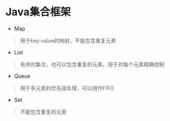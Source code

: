 # Java集合框架
* Map 

>用于key-value的映射，不能包含重复元素

* List 

>有序的集合，也可以包含重复的元素，用于对每个元素精确控制

* Queue 

>用于多元素的优先级处理，可以用作FIFO

* Set 

>不能包含重复的元素
